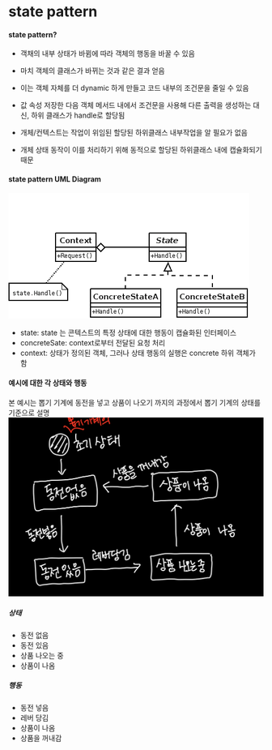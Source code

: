 # state pattern


#### state pattern?

- 객채의 내부 상태가 바뀜에 따라 객체의 행동을 바꿀 수 있음
- 마치 객체의 클래스가 바뀌는 것과 같은 결과 얻음
- 이는 객체 자체를 더 dynamic 하게 만들고 코드 내부의 조건문을 줄일 수 있음

- 값 속성 저장한 다음 객체 메서드 내에서 조건문을 사용해 다른 출력을 생성하는 대신,
  하위 클래스가 handle로 할당됨
- 개체/컨텍스트는 작업이 위임된 할당된 하위클래스 내부작업을 알 필요가 없음
- 개체 상태 동작이 이를 처리하기 위해 동적으로 할당된 하위클래스 내에 캡슐화되기 때문



#### state pattern UML Diagram
![state pattern UML Diagram (출처: wikipedia)](./STATE_PATTERN.png)
- state: state 는 콘텍스트의 특정 상태에 대한 행동이 캡슐화된 인터페이스
- concreteSate: context로부터 전달된 요청 처리
- context: 상태가 정의된 객체, 그러나 상태 행동의 실행은 concrete 하위 객체가 함


#### 예시에 대한 각 상태와 행동
본 예시는 뽑기 기계에 동전을 넣고 상품이 나오기 까지의 과정에서 뽑기 기계의 상태를 기준으로 설명
![state pattern 예시](./state_pattern_ex.png)


##### 상태
- 동전 없음
- 동전 있음
- 상품 나오는 중
- 상품이 나옴

##### 행동
- 동전 넣음
- 레버 당김
- 상품이 나옴
- 상품을 꺼내감

